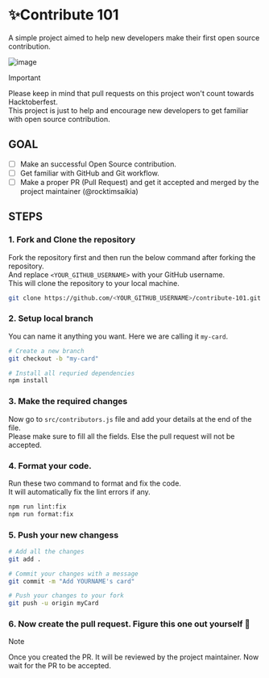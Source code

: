 # ✨Contribute 101
A simple project aimed to help new developers make their first open source contribution.

![image](https://github.com/user-attachments/assets/9f9156d8-e34f-4abf-b23b-48b4a1c1457a)

> [!IMPORTANT]
> Please keep in mind that pull requests on this project won't count towards Hacktoberfest. \
> This project is just to help and encourage new developers to get familiar with open source contribution.

## GOAL
- [ ] Make an successful Open Source contribution.
- [ ] Get familiar with GitHub and Git workflow.
- [ ] Make a proper PR (Pull Request) and get it accepted and merged by the project maintainer (@rocktimsaikia)

## STEPS

### 1. Fork and Clone the repository

Fork the repository first and then run the below command after forking the repository. \
And replace `<YOUR_GITHUB_USERNAME>` with your GitHub username. \
This will clone the repository to your local machine.

```bash
git clone https://github.com/<YOUR_GITHUB_USERNAME>/contribute-101.git
```

### 2. Setup local branch 
You can name it anything you want. Here we are calling it `my-card`.

```bash
# Create a new branch
git checkout -b "my-card"

# Install all requried dependencies
npm install
```

### 3. Make the required changes
Now go to `src/contributors.js` file and add your details at the end of the file. \
Please make sure to fill all the fields. Else the pull request will not be accepted.

### 4. Format your code.
Run these two command to format and fix the code. \
It will automatically fix the lint errors if any.

```bash
npm run lint:fix
npm run format:fix
```

### 5. Push your new changess

```bash
# Add all the changes
git add .

# Commit your changes with a message
git commit -m "Add YOURNAME's card"

# Push your changes to your fork
git push -u origin myCard
```

### 6. Now create the pull request. Figure this one out yourself 👏

> [!NOTE]
> Once you created the PR. It will be reviewed by the project maintainer. Now wait for the PR to be accepted.

